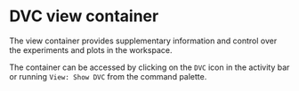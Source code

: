 # DVC view container

The view container provides supplementary information and control over the
experiments and plots in the workspace.

The container can be accessed by clicking on the `DVC` icon in the activity bar
or running `View: Show DVC` from the command palette.
